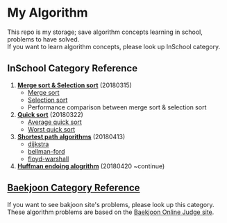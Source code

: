 # My Algorithm

This repo is my storage; save algorithm concepts learning in school, problems to have solved.<br>
If you want to learn algorithm concepts, please look up InSchool category.<br>

## InSchool Category Reference

1. **[Merge sort & Selection sort](https://github.com/KeonHeeLee/MyAlgorithm/tree/master/InSchool/20180315)** (20180315)
   - [Merge sort](https://github.com/KeonHeeLee/MyAlgorithm/blob/master/InSchool/20180315/src/merge_sort.py)
   - [Selection sort](https://github.com/KeonHeeLee/MyAlgorithm/blob/master/InSchool/20180315/src/selection_sort.py)
   - Performance comparison between merge sort & selection sort
2. **[Quick sort](https://github.com/KeonHeeLee/MyAlgorithm/tree/master/InSchool/20180322)** (20180322)
   - [Average quick sort](https://github.com/KeonHeeLee/MyAlgorithm/blob/master/InSchool/20180322/src/quick_sort.py)
   - [Worst quick sort](https://github.com/KeonHeeLee/MyAlgorithm/blob/master/InSchool/20180322/src/quick_sort_worst.py)
3. **[Shortest path algorithms](https://github.com/KeonHeeLee/MyAlgorithm/tree/master/InSchool/20180413)** (20180413) 
   - [dijkstra](https://github.com/KeonHeeLee/MyAlgorithm/blob/master/InSchool/20180413/src/dijkstra.java)
   - [bellman-ford](https://github.com/KeonHeeLee/MyAlgorithm/blob/master/InSchool/20180413/src/bellman_ford.java)
   - [floyd-warshall](https://github.com/KeonHeeLee/MyAlgorithm/blob/master/InSchool/20180413/src/floyd_warshall.java)
4. **[Huffman endoing alogrithm](https://github.com/KeonHeeLee/MyAlgorithm/tree/master/InSchool/20180420)** (20180420 ~continue)
   
## [Baekjoon Category Reference](https://github.com/KeonHeeLee/MyAlgorithm/tree/master/Baekjoon)

If you want to see bakjoon site's problems, please look up this category. These algorithm problems are based on the [Baekjoon Online Judge site](https://www.acmicpc.net/).
